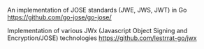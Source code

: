 

An implementation of JOSE standards (JWE, JWS, JWT) in Go
https://github.com/go-jose/go-jose/



Implementation of various JWx (Javascript Object Signing and Encryption/JOSE) technologies
https://github.com/lestrrat-go/jwx




